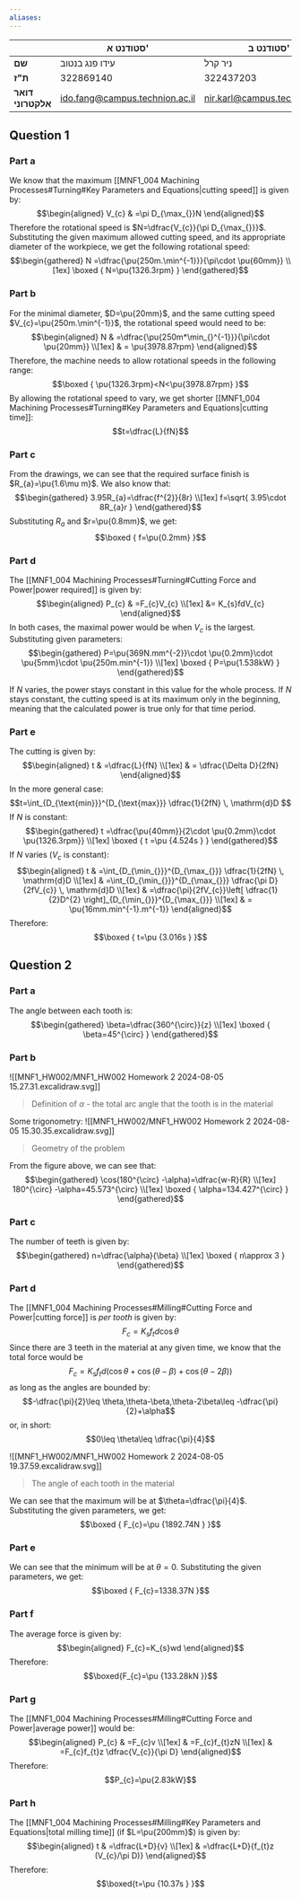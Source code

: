 ```yaml
---
aliases:
---
```

|                   | סטודנט א'                      | סטודנט ב'                      |
| ----------------- | ------------------------------ | ------------------------------ |
| **שם**            | עידו פנג בנטוב                 | ניר קרל                        |
| **ת"ז**           | 322869140                      | 322437203                      |
| **דואר אלקטרוני** | ido.fang@campus.technion.ac.il | nir.karl@campus.technion.ac.il |

## Question 1
### Part a
We know that the maximum [[MNF1_004 Machining Processes#Turning#Key Parameters and Equations|cutting speed]] is given by:
$$\begin{aligned}
V_{c} & =\pi D_{\max_{}}N
\end{aligned}$$
Therefore the rotational speed is $N=\dfrac{V_{c}}{\pi D_{\max_{}}}$.
Substituting the given maximum allowed cutting speed, and its appropriate diameter of the workpiece, we get the following rotational speed:
$$\begin{gathered}
N =\dfrac{\pu{250m.\min^{-1}}}{\pi\cdot \pu{60mm}} \\[1ex]
\boxed {
N=\pu{1326.3rpm}
 }
\end{gathered}$$



### Part b
For the minimal diameter, $D=\pu{20mm}$, and the same cutting speed $V_{c}=\pu{250m.\min^{-1}}$, the rotational speed would need to be:
$$\begin{aligned}
N & =\dfrac{\pu{250m*\min_{}^{-1}}}{\pi\cdot \pu{20mm}} \\[1ex]
 & = \pu{3978.87rpm}
\end{aligned}$$
Therefore, the machine needs to allow rotational speeds in the following range:
$$\boxed {
\pu{1326.3rpm}<N<\pu{3978.87rpm}
 }$$
By allowing the rotational speed to vary, we get shorter [[MNF1_004 Machining Processes#Turning#Key Parameters and Equations|cutting time]]:
$$t=\dfrac{L}{fN}$$

### Part c
From the drawings, we can see that the required surface finish is $R_{a}=\pu{1.6\mu m}$.
We also know that:
$$\begin{gathered}
3.95R_{a}=\dfrac{f^{2}}{8r} \\[1ex]
f=\sqrt{ 3.95\cdot 8R_{a}r }
\end{gathered}$$
Substituting $R_{a}$ and $r=\pu{0.8mm}$, we get:
$$\boxed {
f=\pu{0.2mm}
 }$$

### Part d
The [[MNF1_004 Machining Processes#Turning#Cutting Force and Power|power required]] is given by:
$$\begin{aligned}
P_{c} & =F_{c}V_{c} \\[1ex]
 &= K_{s}fdV_{c}
\end{aligned}$$
In both cases, the maximal power would be when $V_{c}$ is the largest. Substituting given parameters:
$$\begin{gathered}
P=\pu{369N.mm^{-2}}\cdot \pu{0.2mm}\cdot \pu{5mm}\cdot \pu{250m.min^{-1}} \\[1ex]
\boxed {
P=\pu{1.538kW}
 }
\end{gathered}$$

If $N$ varies, the power stays constant in this value for the whole process. If $N$ stays constant, the cutting speed is at its maximum only in the beginning, meaning that the calculated power is true only for that time period.

### Part e
The cutting is given by:
$$\begin{aligned}
t & =\dfrac{L}{fN} \\[1ex]
 & = \dfrac{\Delta D}{2fN}
\end{aligned}$$
In the more general case:
$$t=\int_{D_{\text{min}}}^{D_{\text{max}}} \dfrac{1}{2fN} \, \mathrm{d}D $$
If $N$ is constant:
$$\begin{gathered}
t  =\dfrac{\pu{40mm}}{2\cdot \pu{0.2mm}\cdot \pu{1326.3rpm}} \\[1ex]
\boxed {
 t =\pu {4.524s }
 }
\end{gathered}$$
If $N$ varies ($V_{c}$ is constant):
$$\begin{aligned}
t & =\int_{D_{\min_{}}}^{D_{\max_{}}} \dfrac{1}{2fN} \, \mathrm{d}D \\[1ex]
  & =\int_{D_{\min_{}}}^{D_{\max_{}}} \dfrac{\pi D}{2fV_{c}} \, \mathrm{d}D \\[1ex]
 & =\dfrac{\pi}{2fV_{c}}\left[ \dfrac{1}{2}D^{2} \right]_{D_{\min_{}}}^{D_{\max_{}}} \\[1ex]
 & = \pu{16mm.min^{-1}.m^{-1}}
\end{aligned}$$
Therefore:
$$\boxed {
t=\pu {3.016s }
 }$$

## Question 2

### Part a
The angle between each tooth is:
$$\begin{gathered}
\beta=\dfrac{360^{\circ}}{z} \\[1ex]
\boxed {
\beta=45^{\circ} 
 }
\end{gathered}$$

### Part b
![[MNF1_HW002/MNF1_HW002 Homework 2 2024-08-05 15.27.31.excalidraw.svg]]
>Definition of $\alpha$ - the total arc angle that the tooth is in the material

Some trigonometry:
![[MNF1_HW002/MNF1_HW002 Homework 2 2024-08-05 15.30.35.excalidraw.svg]]
>Geometry of the problem

From the figure above, we can see that:
$$\begin{gathered}
\cos(180^{\circ} -\alpha)=\dfrac{w-R}{R} \\[1ex]
180^{\circ} -\alpha=45.573^{\circ}  \\[1ex]
\boxed {
\alpha=134.427^{\circ} 
 }
\end{gathered}$$

### Part c
The number of teeth is given by:
$$\begin{gathered}
n=\dfrac{\alpha}{\beta} \\[1ex]
\boxed {
n\approx 3
 }
\end{gathered}$$

### Part d
The [[MNF1_004 Machining Processes#Milling#Cutting Force and Power|cutting force]] is *per tooth* is given by:
$$F_{c}=K_{s}f_{t}d\cos\theta $$
Since there are 3 teeth in the material at any given time, we know that the total force would be
$$F_{c}=K_{s}f_{t}d(\cos\theta+\cos(\theta-\beta)+\cos(\theta-2\beta))$$
as long as the angles are bounded by:
$$-\dfrac{\pi}{2}\leq  \theta,\theta-\beta,\theta-2\beta\leq  -\dfrac{\pi}{2}+\alpha$$
or, in short:
$$0\leq  \theta\leq  \dfrac{\pi}{4}$$

![[MNF1_HW002/MNF1_HW002 Homework 2 2024-08-05 19.37.59.excalidraw.svg]]
>The angle of each tooth in the material

We can see that the maximum will be at $\theta=\dfrac{\pi}{4}$. Substituting the given parameters, we get:
$$\boxed {
F_{c}=\pu {1892.74N }
 }$$

### Part e
We can see that the minimum will be at $\theta=0$. Substituting the given parameters, we get:
$$\boxed {
F_{c}=1338.37N
 }$$

### Part f
The average force is given by:
$$\begin{aligned}
F_{c}=K_{s}wd
\end{aligned}$$
Therefore:
$$\boxed{F_{c}=\pu {133.28kN }}$$

### Part g
The [[MNF1_004 Machining Processes#Milling#Cutting Force and Power|average power]] would be:
$$\begin{aligned}
P_{c} & =F_{c}v \\[1ex]
 & =F_{c}f_{t}zN \\[1ex]
 & =F_{c}f_{t}z \dfrac{V_{c}}{\pi D}
\end{aligned}$$
Therefore:
$$P_{c}=\pu{2.83kW}$$

### Part h
The [[MNF1_004 Machining Processes#Milling#Key Parameters and Equations|total milling time]] (if $L=\pu{200mm}$) is given by:
$$\begin{aligned}
t & =\dfrac{L+D}{v} \\[1ex]
 & =\dfrac{L+D}{f_{t}z (V_{c}/\pi D)}
\end{aligned}$$
Therefore:
$$\boxed{t=\pu {10.37s } }$$


